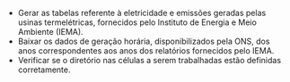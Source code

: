 - Gerar as tabelas referente à eletricidade e emissões geradas pelas usinas termelétricas, fornecidos pelo Instituto de Energia e Meio Ambiente (IEMA).
- Baixar os dados de geração horária, disponibilizados pela ONS, dos anos correspondentes aos anos dos relatórios fornecidos pelo IEMA.
- Verificar se o diretório nas células a serem trabalhadas estão definidas corretamente.
